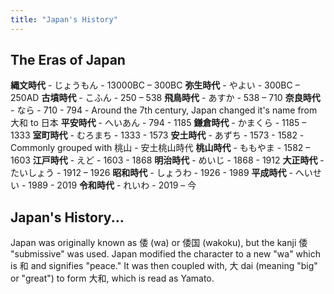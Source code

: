 ```yaml
---
title: "Japan's History"
---
```


## The Eras of Japan

**縄文時代** - じょうもん
	- 13000BC – 300BC
**弥生時代** - やよい
	- 300BC – 250AD
**古墳時代** - こふん
	- 250 – 538
**飛鳥時代** - あすか
	- 538 – 710
**奈良時代** - なら
	- 710 - 794
	- Around the 7th century, Japan changed it's name from 大和 to 日本
**平安時代** - へいあん
	- 794 - 1185
**鎌倉時代** - かまくら
	- 1185 – 1333
**室町時代** - むろまち
	- 1333 - 1573
**安土時代** - あずち
	- 1573 - 1582
	- Commonly grouped with 桃山 - 安土桃山時代
**桃山時代** - ももやま
	- 1582 – 1603
**江戸時代** - えど
	- 1603 - 1868
**明治時代** - めいじ
	- 1868 - 1912
**大正時代** - たいしょう
	- 1912 – 1926
**昭和時代** - しょうわ
	- 1926 - 1989
**平成時代** - へいせい
	- 1989 - 2019
**令和時代** - れいわ
	- 2019 – 今


## Japan's History...

Japan was originally known as 倭 (wa) or 倭国 (wakoku), but the kanji 倭 "submissive" was used. Japan modified the character to a new "wa" which is 和 and signifies "peace." It was then coupled with, 大 dai (meaning "big" or "great") to form 大和, which is read as Yamato.